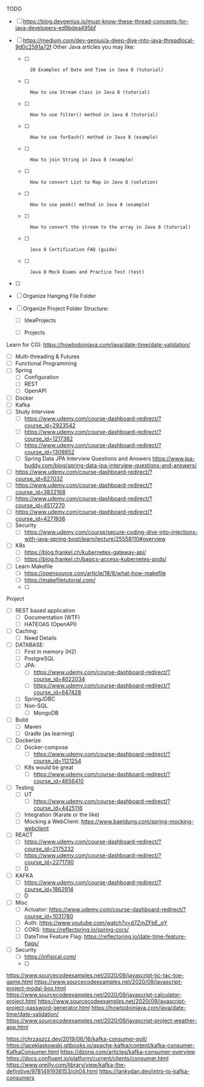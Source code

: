 TODO


- [ ] https://blog.devgenius.io/must-know-these-thread-concepts-for-java-developers-ed9bdea495bf 
- [ ] https://medium.com/dev-genius/a-deep-dive-into-java-threadlocal-9d0c2591a72f 
Other Java articles you may like:
    - [ ] 		20 Examples of Date and Time in Java 8 (tutorial)
    - [ ] 		How to use Stream class in Java 8 (tutorial)
    - [ ] 		How to use filter() method in Java 8 (tutorial)
    - [ ] 		How to use forEach() method in Java 8 (example)
    - [ ] 		How to join String in Java 8 (example)
    - [ ] 		How to convert List to Map in Java 8 (solution)
    - [ ] 		How to use peek() method in Java 8 (example)
    - [ ] 		How to convert the stream to the array in Java 8 (tutorial)
    - [ ] 		Java 8 Certification FAQ (guide)
    - [ ] 		Java 8 Mock Exams and Practice Test (test)
- [ ] 
- [ ] Organize Hanging File Folder

- [ ] Organize Project Folder Structure:
    - [ ] IdeaProjects
    - [ ] Projects


Learn for CGI:
https://howtodoinjava.com/java/date-time/date-validation/ 

- [ ] Multi-threading & Futures
- [ ] Functional Programming
- [ ] Spring
    - [ ] Configuration
    - [ ] REST
    - [ ] OpenAPI
- [ ] Docker
- [ ] Kafka
- [ ] Study Interview
    - [ ] https://www.udemy.com/course-dashboard-redirect/?course_id=2923542
    - [ ] https://www.udemy.com/course-dashboard-redirect/?course_id=1217382
    - [ ] https://www.udemy.com/course-dashboard-redirect/?course_id=1309852 
    - [ ] Spring Data JPA Interview Questions and Answers https://www.jpa-buddy.com/blog/spring-data-jpa-interview-questions-and-answers/
- [ ] https://www.udemy.com/course-dashboard-redirect/?course_id=627032 
- [ ] https://www.udemy.com/course-dashboard-redirect/?course_id=3822168 
- [ ] https://www.udemy.com/course-dashboard-redirect/?course_id=4517270
- [ ] https://www.udemy.com/course-dashboard-redirect/?course_id=4271936 
- [ ] Security
    - [ ] https://www.udemy.com/course/secure-coding-dive-into-injections-with-java-spring-boot/learn/lecture/25558110#overview 
- [ ] K8s
    - [ ] https://blog.frankel.ch/kubernetes-gateway-api/
    - [ ] https://blog.frankel.ch/basics-access-kubernetes-pods/
- [ ] Learn Makefile
    - [ ] https://opensource.com/article/18/8/what-how-makefile
    - [ ] https://makefiletutorial.com/
    - [ ] 

Project
- [ ] REST based application
    - [ ] Documentation (WTF)
    - [ ] HATEOAS (OpenAPI)
- [ ] Caching:
    - [ ] Need Details
- [ ] DATABASE:
    - [ ] First in memory (H2)
    - [ ] PostgreSQL
    - [ ] JPA: 
        - [ ] https://www.udemy.com/course-dashboard-redirect/?course_id=4022034
        - [ ] https://www.udemy.com/course-dashboard-redirect/?course_id=647428 
    - [ ] SpringJDBC
    - [ ] Non-SQL
        - [ ] MongoDB
- [ ] Build
    - [ ] Maven
    - [ ] Gradle (as learning)
- [ ] Dockerize
    - [ ] Docker-compose
        - [ ] https://www.udemy.com/course-dashboard-redirect/?course_id=1121254
    - [ ] K8s would be great
        - [ ] https://www.udemy.com/course-dashboard-redirect/?course_id=4656410 
- [ ] Testing
    - [ ] UT
        - [ ] https://www.udemy.com/course-dashboard-redirect/?course_id=4425116 
    - [ ] Integration (Karate or the like)
    - [ ] Mocking a WebClient: https://www.baeldung.com/spring-mocking-webclient
- [ ] REACT
    - [ ] https://www.udemy.com/course-dashboard-redirect/?course_id=2175232
    - [ ] https://www.udemy.com/course-dashboard-redirect/?course_id=2271790
    - [ ] D
- [ ] KAFKA
    - [ ] https://www.udemy.com/course-dashboard-redirect/?course_id=1862914
    - [ ] D
- [ ] Misc
    - [ ] Actuator: https://www.udemy.com/course-dashboard-redirect/?course_id=1031780
    - [ ] Auth: https://www.youtube.com/watch?v=d7ZmZFbE_qY 
    - [ ] CORS: https://reflectoring.io/spring-cors/ 
    - [ ] DateTime Feature Flag: https://reflectoring.io/date-time-feature-flags/
- [ ] Security
    - [ ] https://infisical.com/
    - [ ] 

https://www.sourcecodeexamples.net/2020/09/javascript-tic-tac-toe-game.html 
https://www.sourcecodeexamples.net/2020/09/javascript-project-modal-box.html 
https://www.sourcecodeexamples.net/2020/09/javascript-calculator-project.html
https://www.sourcecodeexamples.net/2020/09/javascript-project-password-generator.html 
https://howtodoinjava.com/java/date-time/date-validation/
https://www.sourcecodeexamples.net/2020/09/javascript-project-weather-app.html 

https://chrzaszcz.dev/2019/06/16/kafka-consumer-poll/
https://jaceklaskowski.gitbooks.io/apache-kafka/content/kafka-consumer-KafkaConsumer.html
https://dzone.com/articles/kafka-consumer-overview
https://docs.confluent.io/platform/current/clients/consumer.html
https://www.oreilly.com/library/view/kafka-the-definitive/9781491936153/ch04.html
https://lankydan.dev/intro-to-kafka-consumers
